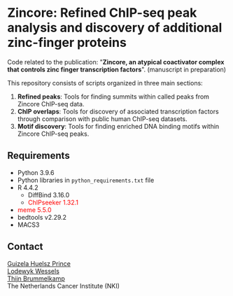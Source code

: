 # Zincore: Refined ChIP-seq peak analysis and discovery of additional zinc-finger proteins

Code related to the publication: "**Zincore, an atypical coactivator complex that controls zinc finger transcription factors**". (manuscript in preparation)

This repository consists of scripts organized in three main sections:
1. **Refined peaks**: Tools for finding summits within called peaks from Zincore ChIP-seq data.
2. **ChIP overlaps**: Tools for discovery of associated transcription factors through comparison with public human ChIP-seq datasets.
3. **Motif discovery**: Tools for finding enriched DNA binding motifs within Zincore ChIP-seq peaks.



## Requirements

* Python 3.9.6
* Python libraries in `python_requirements.txt` file
* R 4.4.2
    * DiffBind 3.16.0
    * <span style="color:red">ChIPseeker 1.32.1</span>
* <span style="color:red">meme 5.5.0</span>
* bedtools v2.29.2
* MACS3


## Contact
[Guizela Huelsz Prince](https://www.linkedin.com/in/g-huelsz-prince/)  
[Lodewyk Wessels](https://www.nki.nl/research/research-groups/lodewyk-wessels/)  
[Thijn Brummelkamp](https://www.nki.nl/research/research-groups/thijn-brummelkamp/)  
The Netherlands Cancer Institute (NKI)

